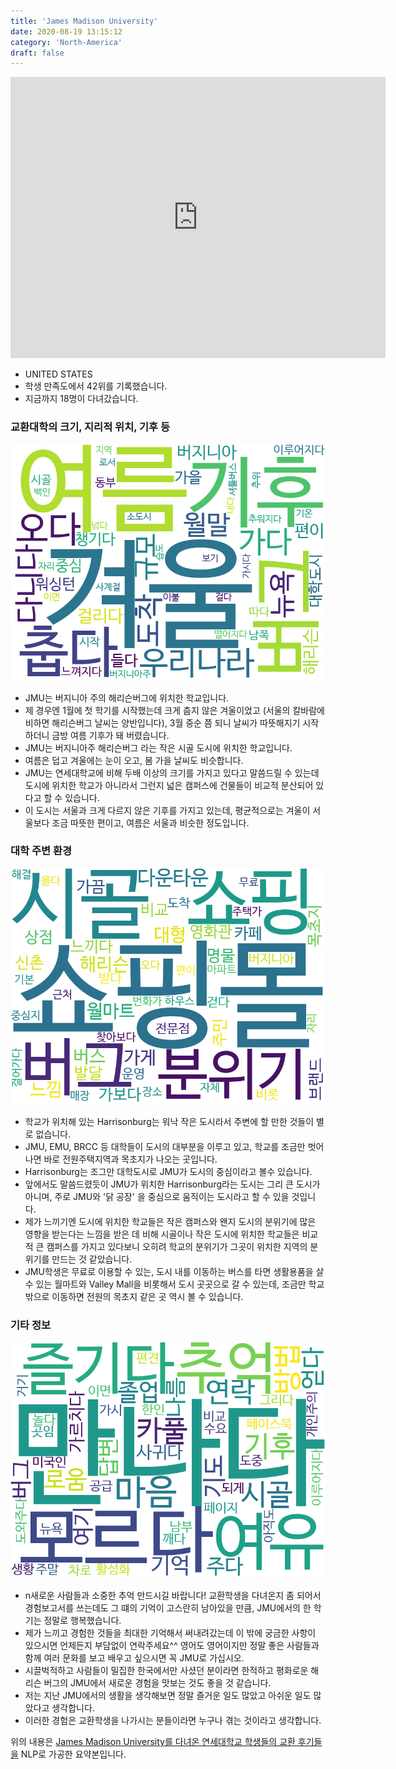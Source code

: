 ```yaml
---
title: 'James Madison University'
date: 2020-08-19 13:15:12
category: 'North-America'
draft: false
---
```


<iframe
width="600"
height="450"
frameborder="0" style="border:0"
src="https://www.google.com/maps/embed/v1/place?key=AIzaSyC9e1AME-pVmWC4hBpFdu5S4dKzyepa3HQ&q=James+Madison+University&center=38.435092,-78.8697548&zoom=14" allowfullscreen>
</iframe>


* UNITED STATES
* 학생 만족도에서 42위를 기록했습니다.
* 지금까지 18명이 다녀갔습니다. 

### 교환대학의 크기, 지리적 위치, 기후 등

![gen_info-WordCloud](../univ_wordclouds_okt/gen_info/US000090_gen_info_okt.png)

* JMU는 버지니아 주의 해리슨버그에 위치한 학교입니다.
* 제 경우엔 1월에 첫 학기를 시작했는데 크게 춥지 않은 겨울이었고 (서울의 칼바람에 비하면 해리슨버그 날씨는 양반입니다), 3월 중순 쯤 되니 날씨가 따뜻해지기 시작하더니 금방 여름 기후가 돼 버렸습니다.
* JMU는 버지니아주 해리슨버그 라는 작은 시골 도시에 위치한 학교입니다.
* 여름은 덥고 겨울에는 눈이 오고, 봄 가을 날씨도 비슷합니다.
* JMU는 연세대학교에 비해 두배 이상의 크기를 가지고 있다고 말씀드릴 수 있는데 도시에 위치한 학교가 아니라서 그런지 넓은 캠퍼스에 건물들이 비교적 분산되어 있다고 할 수 있습니다.
* 이 도시는 서울과 크게 다르지 않은 기후를 가지고 있는데, 평균적으로는 겨울이 서울보다 조금 따뜻한 편이고, 여름은 서울과 비슷한 정도입니다.


### 대학 주변 환경

![env_info-WordCloud](../univ_wordclouds_okt/env_info/US000090_env_info_okt.png)

* 학교가 위치해 있는 Harrisonburg는 워낙 작은 도시라서 주변에 할 만한 것들이 별로 없습니다.
* JMU, EMU, BRCC 등 대학들이 도시의 대부분을 이루고 있고, 학교를 조금만 벗어나면 바로 전원주택지역과 목초지가 나오는 곳입니다.
* Harrisonburg는 조그만 대학도시로 JMU가 도시의 중심이라고 볼수 있습니다.
* 앞에서도 말씀드렸듯이 JMU가 위치한 Harrisonburg라는 도시는 그리 큰 도시가 아니며, 주로 JMU와 '닭 공장' 을 중심으로 움직이는 도시라고 할 수 있을 것입니다.
* 제가 느끼기엔 도시에 위치한 학교들은 작은 캠퍼스와 왠지 도시의 분위기에 많은 영향을 받는다는 느낌을 받은 데 비해 시골이나 작은 도시에 위치한 학교들은 비교적 큰 캠퍼스를 가지고 있다보니 오히려 학교의 분위기가 그곳이 위치한 지역의 분위기를 만드는 것 같았습니다.
* JMU학생은 무료로 이용할 수 있는, 도시 내를 이동하는 버스를 타면 생활용품을 살 수 있는 월마트와 Valley Mall을 비롯해서 도시 곳곳으로 갈 수 있는데, 조금만 학교 밖으로 이동하면 전원의 목초지 같은 곳 역시 볼 수 있습니다.


### 기타 정보

![etc_info-WordCloud](../univ_wordclouds_okt/etc_info/US000090_etc_info_okt.png)

* n새로운 사람들과 소중한 추억 만드시길 바랍니다! 교환학생을 다녀온지 좀 되어서 경험보고서를 쓰는데도 그 떄의 기억이 고스란히 남아있을 만큼, JMU에서의 한 학기는 정말로 행복했습니다.
* 제가 느끼고 경험한 것들을 최대한 기억해서 써내려갔는데 이 밖에 궁금한 사항이 있으시면 언제든지 부담없이 연락주세요^^ 영어도 영어이지만 정말 좋은 사람들과 함께 여러 문화를 보고 배우고 싶으시면 꼭 JMU로 가십시오.
* 시끌벅적하고 사람들이 밀집한 한국에서만 사셨던 분이라면 한적하고 평화로운 해리슨 버그의 JMU에서 새로운 경험을 맛보는 것도 좋을 것 같습니다.
* 저는 지난 JMU에서의 생활을 생각해보면 정말 즐거운 일도 많았고 아쉬운 일도 많았다고 생각합니다.
* 이러한 경험은 교환학생을 나가시는 분들이라면 누구나 겪는 것이라고 생각합니다.


위의 내용은 [James Madison University를 다녀온 연세대학교 학생들의 교환 후기들을](http://oia.yonsei.ac.kr/partner/expReport.asp?ucode=US000090&bgbn=A) NLP로 가공한 요약본입니다. 
